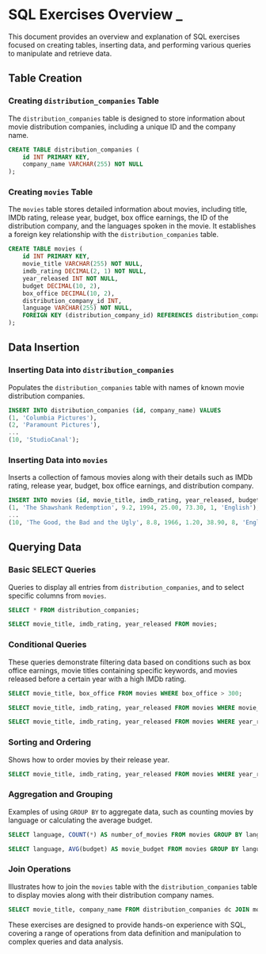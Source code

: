 # SQL Exercises Overview _
 
This document provides an overview and explanation of SQL exercises focused on creating tables, inserting data, and performing various queries to manipulate and retrieve data.

## Table Creation

### Creating `distribution_companies` Table

The `distribution_companies` table is designed to store information about movie distribution companies, including a unique ID and the company name.

```sql
CREATE TABLE distribution_companies (
    id INT PRIMARY KEY,
    company_name VARCHAR(255) NOT NULL
);
```

### Creating `movies` Table

The `movies` table stores detailed information about movies, including title, IMDb rating, release year, budget, box office earnings, the ID of the distribution company, and the languages spoken in the movie. It establishes a foreign key relationship with the `distribution_companies` table.

```sql
CREATE TABLE movies (
    id INT PRIMARY KEY,
    movie_title VARCHAR(255) NOT NULL,
    imdb_rating DECIMAL(2, 1) NOT NULL,
    year_released INT NOT NULL,
    budget DECIMAL(10, 2),
    box_office DECIMAL(10, 2),
    distribution_company_id INT,
    language VARCHAR(255) NOT NULL,
    FOREIGN KEY (distribution_company_id) REFERENCES distribution_companies(id)
);
```

## Data Insertion

### Inserting Data into `distribution_companies`

Populates the `distribution_companies` table with names of known movie distribution companies.

```sql
INSERT INTO distribution_companies (id, company_name) VALUES
(1, 'Columbia Pictures'),
(2, 'Paramount Pictures'),
...
(10, 'StudioCanal');
```

### Inserting Data into `movies`

Inserts a collection of famous movies along with their details such as IMDb rating, release year, budget, box office earnings, and distribution company.

```sql
INSERT INTO movies (id, movie_title, imdb_rating, year_released, budget, box_office, distribution_company_id, language) VALUES
(1, 'The Shawshank Redemption', 9.2, 1994, 25.00, 73.30, 1, 'English'),
...
(10, 'The Good, the Bad and the Ugly', 8.8, 1966, 1.20, 38.90, 8, 'English, Italian, Spanish');
```

## Querying Data

### Basic SELECT Queries

Queries to display all entries from `distribution_companies`, and to select specific columns from `movies`.

```sql
SELECT * FROM distribution_companies;

SELECT movie_title, imdb_rating, year_released FROM movies;
```

### Conditional Queries

These queries demonstrate filtering data based on conditions such as box office earnings, movie titles containing specific keywords, and movies released before a certain year with a high IMDb rating.

```sql
SELECT movie_title, box_office FROM movies WHERE box_office > 300;

SELECT movie_title, imdb_rating, year_released FROM movies WHERE movie_title LIKE '%Godfather%';

SELECT movie_title, imdb_rating, year_released FROM movies WHERE year_released < 2001 AND imdb_rating > 9;
```

### Sorting and Ordering

Shows how to order movies by their release year.

```sql
SELECT movie_title, imdb_rating, year_released FROM movies WHERE year_released > 1991 ORDER BY year_released ASC;
```

### Aggregation and Grouping

Examples of using `GROUP BY` to aggregate data, such as counting movies by language or calculating the average budget.

```sql
SELECT language, COUNT(*) AS number_of_movies FROM movies GROUP BY language;

SELECT language, AVG(budget) AS movie_budget FROM movies GROUP BY language HAVING AVG(budget) > 50;
```

### Join Operations

Illustrates how to join the `movies` table with the `distribution_companies` table to display movies along with their distribution company names.

```sql
SELECT movie_title, company_name FROM distribution_companies dc JOIN movies m ON dc.id = m.distribution_company_id;
```

These exercises are designed to provide hands-on experience with SQL, covering a range of operations from data definition and manipulation to complex queries and data analysis.
